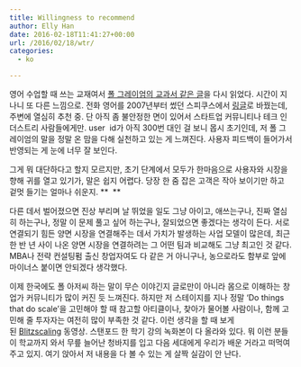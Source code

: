 ```yaml
---
title: Willingness to recommend
author: Elly Han
date: 2016-02-18T11:41:27+00:00
url: /2016/02/18/wtr/
categories:
  - ko

---
```

영어 수업할 때 쓰는 교재여서 [폴 그레이엄의 교과서 같은 글][1]을 다시 읽었다. 시간이 지나니 또 다른 느낌으로. 전화 영어를 2007년부터 썼던 스피쿠스에서 [링글][2]로 바꿨는데, 주변에 열심히 추천 중. 단 아직 좀 불안정한 면이 있어서 스타트업 커뮤니티나 테크 인더스트리 사람들에게만. user  id가 아직 300번 대인 걸 보니 몹시 초기인데, 저 폴 그레이엄의 말을 정말 온 맘을 다해 실천하고 있는 게 느껴진다. 사용자 피드백이 들어가서 반영되는 게 눈에 너무 잘 보인다.

그게 뭐 대단하다고 할지 모르지만, 초기 단계에서 모두가 한마음으로 사용자와 시장을 향해 귀를 열고 있기가, 말은 쉽지 어렵다. 당장 한 줌 잡은 고객은 작아 보이기만 하고 겉멋 들기는 얼마나 쉬운지. **  **

다른 데서 벌어졌으면 진상 부리며 날 뛰었을 일도 그냥 아이고, 애쓰는구나, 진짜 열심히 하는구나, 정말 이 문제 풀고 싶어 하는구나, 잘되었으면 좋겠다는 생각이 든다. 서로 연결되기 힘든 양면 시장을 연결해주는 데서 가치가 발생하는 사업 모델이 많은데, 최근 한 반 년 사이 나온 양면 시장을 연결하려는 그 어떤 팀과 비교해도 그냥 최고인 것 같다. MBA나 전략 컨설팅펌 출신 창업자여도 다 같은 거 아니구나, 농으로라도 함부로 앞에 마이너스 붙이면 안되겠다 생각했다.

이제 한국에도 폴 아저씨 하는 말이 무슨 이야긴지 글로만이 아니라 몸으로 이해하는 창업가 커뮤니티가 많이 커진 듯 느껴진다. 하지만 저 스테이지를 지나 정말 &#8216;Do things that do scale&#8217;을 고민해야 할 때 참고할 아티클이나, 찾아가 물어볼 사람이나, 함께 고민해 줄 투자자는 여전히 많이 부족한 것 같다. 이런 생각을 할 때 보게 된 [Blitzscaling][3] 동영상. 스탠포드 한 학기 강의 녹화본이 다 올라와 있다. 뭐 이런 분들이 학교까지 와서 무릎 늘어난 청바지를 입고 다음 세대에게 우리가 배운 거라고 떠먹여주고 있지. 여기 앉아서 저 내용을 다 볼 수 있는 게 살짝 실감이 안 난다.

 [1]: http://paulgraham.com/ds.html
 [2]: https://www.ringleplus.com/users/sign_up?referral_code=933d6925&extradatads=123mammnnsdk123n12jsdkf
 [3]: https://www.youtube.com/watch?v=s3RrVmv5WwA